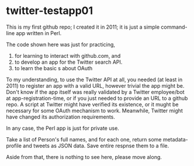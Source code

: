 twitter-testapp01
=========
This is my first github repo; I created it in 2011; it is just a simple command-line app written in Perl. 

The code shown here was just for practicing, 
  1. for learning to interact with github.com, and 
  2. to develop an app for the Twitter search API.
  3. to learn the basic s about OAuth 

To my understanding, to use the Twitter API at all, you needed (at least in 2011) to register an app with a valid URL, however trivial the app might be.
Don't know if the app itself was really validated by a Twitter employee/bot at app-registration-time, 
or if you just needed to provide an URL to a github repo. A script at Twitter might have verified its existence, 
or it mught be necessary for some OAuth mechanism  to work.
Meanwhile, Twitter might have changed its authorization requirements.

In any case, the Perl app is just for private use. 

Take a list of Person's full names, and for each one, return some metadata-profile  and tweets as JSON data. 
Save entire respnse them to a file.



Aside from that, there is nothing to see here, please move along.
